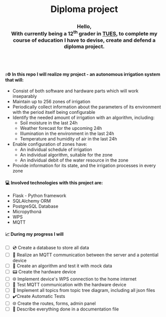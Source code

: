 # <p align="center">Diploma project</p>

### <p align="center">Hello,<br>With currently being a 12<sup>th</sup> grader in [TUES](https://www.elsys-bg.org/), to complete my course of education I have to devise, create and defend a diploma project.</p>
<br></br>
#### 💧⚙️ In this repo I will realize my project - an autonomous irrigation system that will:
* Consist of both software and hardware parts which will work inseparably
* Maintain up to 256 zones of irrigation
* Periodically collect information about the parameters of its environment with the period itself being configurable
* Identify the needed amount of irrigation with an algorithm, including:
    * Soil moisture in the last 24h
    * Weather forecast for the upcoming 24h
    * Illumination in the environment in the last 24h
    * Temperature and humidity of air in the last 24h
* Enable configuration of zones have:
    * An individual schedule of irrigation
    * An individual algorithm, suitable for the zone
    * An individual debit of the water resource in the zone
* Provide information for its state, and the irrigation processes in every zone

#### 💻 Involved technologies with this project are:
* Flask - Python framework
* SQLAlchemy ORM
* PostgreSQL Database
* Micropythoná
* WPS
* MQTT

#### 📈 During my progress I will
- [ ] 💿 Create a database to store all data
- [ ] 📡 Realize an MQTT communication between the server and a potential device
- [ ] 🧮 Create an algorithm and test it with mock data
- [ ] 📟 Create the hardware device
- [ ] 🌐 Implement device's WPS connection to the home internet
- [ ] 📡 Test MQTT communication with the hardware device
- [ ] 🔎 Implement all topics from topic tree diagram, including all json files
- [ ] ✔️Create Automatic Tests
- [ ] 🌐 Create the routes, forms, admin panel
- [ ] 📃 Describe everything done in a documentation file
